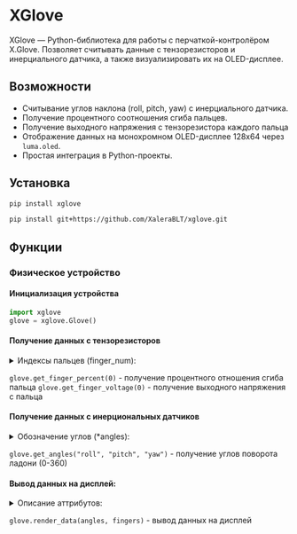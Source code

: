 # XGlove

XGlove — Python-библиотека для работы с перчаткой-контролёром X.Glove. 
Позволяет считывать данные с тензорезисторов и инерциального датчика, а также визуализировать их на OLED-дисплее.

## Возможности

- Считывание углов наклона (roll, pitch, yaw) с инерциального датчика.
- Получение процентного соотношения сгиба пальцев.
- Получение выходного напряжения с тензорезистора каждого пальца
- Отображение данных на монохромном OLED-дисплее 128x64 через `luma.oled`. 
- Простая интеграция в Python-проекты.

## Установка
```bash
pip install xglove
```
```bash
pip install git+https://github.com/XaleraBLT/xglove.git
```

## Функции

### Физическое устройство  

#### Инициализация устройства
```python
import xglove
glove = xglove.Glove()
```
#### Получение данных с тензорезисторов


<details><summary>Индексы пальцев (finger_num):</summary>
<li>0 - большой
<li>1 - указательный
<li>2 - средний
<li>3 - безымянный
</details>

`glove.get_finger_percent(0)` - получение процентного отношения сгиба пальца
`glove.get_finger_voltage(0)` - получение выходного напряжения с пальца

#### Получение данных с инерциональных датчиков
<details><summary>Обозначение углов (*angles):</summary>
<li>roll или x - крен
<li>pitch или y - тангаж
<li>yaw или z - рыскание
</details>

`glove.get_angles("roll", "pitch", "yaw")` - получение углов поворота ладони (0-360)

#### Вывод данных на дисплей:

<details><summary>Описание аттрибутов:</summary>
<li>angles = (roll, pitch, yaw) - углы поворота (0-360)
<li>fingers = (100, 100, 100, 100) - процентное соотношение изгиба для каждого пальца (0-100)
<li>text_attributes = (текст, шрифт) - отображение текста на дисплее (необязательно, максимальное разрешение 108x44)
<li>image - изображение (необязательно, максимальное разрешение 108x44)
</details>

`glove.render_data(angles, fingers)` - вывод данных на дисплей